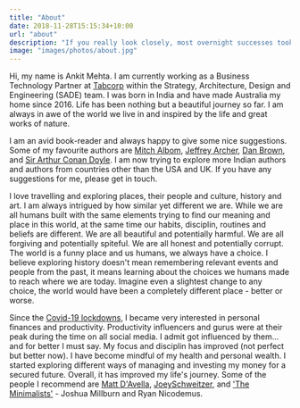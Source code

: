 ```yaml
---
title: "About"
date: 2018-11-28T15:15:34+10:00
url: "about"
description: "If you really look closely, most overnight successes took a long time. - Steve Jobs"
image: "images/photos/about.jpg"
---
```


Hi, my name is Ankit Mehta. I am currently working as a Business Technology Partner at [Tabcorp](https://www.tabcorp.com.au/) within the Strategy, Architecture, Design and Engineering (SADE) team. I was born in India and have made Australia my home since 2016. Life has been nothing but a beautiful journey so far. I am always in awe of the world we live in and inspired by the life and great works of nature. 

I am an avid book-reader and always happy to give some nice suggestions. Some of my favourite authors are [Mitch Albom](https://www.mitchalbom.com/home/), [Jeffrey Archer](https://www.jeffreyarcher.com/), [Dan Brown](https://danbrown.com/), and [Sir Arthur Conan Doyle](https://www.arthurconandoyle.com/). I am now trying to explore more Indian authors and authors from countries other than the USA and UK. If you have any suggestions for me, please get in touch. 

I love travelling and exploring places, their people and culture, history and art. I am always intrigued by how similar yet different we are. While we are all humans built with the same elements trying to find our meaning and place in this world, at the same time our habits, disciplin, routines and beliefs are different. We are all beautiful and potentially harmful. We are all forgiving and potentially spiteful. We are all honest and potentially corrupt. The world is a funny place and us humans, we always have a choice. I believe exploring history doesn't mean remembering relevant events and people from the past, it means learning about the choices we humans made to reach where we are today. Imagine even a slightest change to any choice, the world would have been a completely different place - better or worse. 

Since the [Covid-19 lockdowns](https://en.wikipedia.org/wiki/COVID-19_lockdowns), I became very interested in personal finances and productivity. Productivity influencers and gurus were at their peak during the time on all social media. I admit got influenced by them... and for better I must say. My focus and disciplin has improved (not perfect but better now). I have become mindful of my health and personal wealth. I started exploring different ways of managing and investing my money for a secured future. Overall, it has improved my life's journey. Some of the people I recommend are [Matt D'Avella](https://www.mattdavella.com/), [JoeySchweitzer](https://www.betterideas.com/), and ['The Minimalists'](https://www.theminimalists.com/about/) - Joshua Millburn and Ryan Nicodemus.



